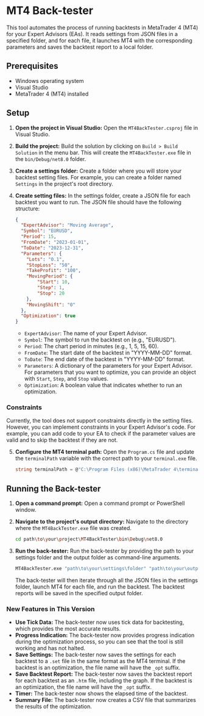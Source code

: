 # MT4 Back-tester

This tool automates the process of running backtests in MetaTrader 4 (MT4) for your Expert Advisors (EAs). It reads settings from JSON files in a specified folder, and for each file, it launches MT4 with the corresponding parameters and saves the backtest report to a local folder.

## Prerequisites

*   Windows operating system
*   Visual Studio
*   MetaTrader 4 (MT4) installed

## Setup

1.  **Open the project in Visual Studio:**
    Open the `MT4BackTester.csproj` file in Visual Studio.

2.  **Build the project:**
    Build the solution by clicking on `Build > Build Solution` in the menu bar. This will create the `MT4BackTester.exe` file in the `bin/Debug/net8.0` folder.

3.  **Create a settings folder:**
    Create a folder where you will store your backtest setting files. For example, you can create a folder named `Settings` in the project's root directory.

4.  **Create setting files:**
    In the settings folder, create a JSON file for each backtest you want to run. The JSON file should have the following structure:

    ```json
    {
      "ExpertAdvisor": "Moving Average",
      "Symbol": "EURUSD",
      "Period": 15,
      "FromDate": "2023-01-01",
      "ToDate": "2023-12-31",
      "Parameters": {
        "Lots": "0.1",
        "StopLoss": "50",
        "TakeProfit": "100",
        "MovingPeriod": {
            "Start": 10,
            "Step": 1,
            "Stop": 20
        },
        "MovingShift": "0"
      },
      "Optimization": true
    }
    ```

    *   `ExpertAdvisor`: The name of your Expert Advisor.
    *   `Symbol`: The symbol to run the backtest on (e.g., "EURUSD").
    *   `Period`: The chart period in minutes (e.g., 1, 5, 15, 60).
    *   `FromDate`: The start date of the backtest in "YYYY-MM-DD" format.
    *   `ToDate`: The end date of the backtest in "YYYY-MM-DD" format.
    *   `Parameters`: A dictionary of the parameters for your Expert Advisor. For parameters that you want to optimize, you can provide an object with `Start`, `Step`, and `Stop` values.
    *   `Optimization`: A boolean value that indicates whether to run an optimization.

### Constraints

Currently, the tool does not support constraints directly in the setting files. However, you can implement constraints in your Expert Advisor's code. For example, you can add code to your EA to check if the parameter values are valid and to skip the backtest if they are not.

5.  **Configure the MT4 terminal path:**
    Open the `Program.cs` file and update the `terminalPath` variable with the correct path to your `terminal.exe` file.

    ```csharp
    string terminalPath = @"C:\Program Files (x86)\MetaTrader 4\terminal.exe";
    ```

## Running the Back-tester

1.  **Open a command prompt:**
    Open a command prompt or PowerShell window.

2.  **Navigate to the project's output directory:**
    Navigate to the directory where the `MT4BackTester.exe` file was created.

    ```bash
    cd path\to\your\project\MT4BackTester\bin\Debug\net8.0
    ```

3.  **Run the back-tester:**
    Run the back-tester by providing the path to your settings folder and the output folder as command-line arguments.

    ```bash
    MT4BackTester.exe "path\to\your\settings\folder" "path\to\your\output\folder"
    ```

    The back-tester will then iterate through all the JSON files in the settings folder, launch MT4 for each file, and run the backtest. The backtest reports will be saved in the specified output folder.

### New Features in This Version

*   **Use Tick Data:** The back-tester now uses tick data for backtesting, which provides the most accurate results.
*   **Progress Indication:** The back-tester now provides progress indication during the optimization process, so you can see that the tool is still working and has not halted.
*   **Save Settings:** The back-tester now saves the settings for each backtest to a `.set` file in the same format as the MT4 terminal. If the backtest is an optimization, the file name will have the `_opt` suffix.
*   **Save Backtest Report:** The back-tester now saves the backtest report for each backtest as an `.htm` file, including the graph. If the backtest is an optimization, the file name will have the `_opt` suffix.
*   **Timer:** The back-tester now shows the elapsed time of the backtest.
*   **Summary File:** The back-tester now creates a CSV file that summarizes the results of the optimization.
